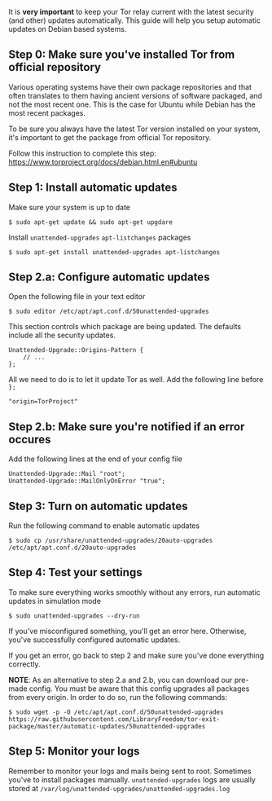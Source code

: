 It is **very important**  to keep your Tor relay current with the latest
security (and other) updates automatically. This guide will help you
setup automatic updates on Debian based systems.

Step 0: Make sure you've installed Tor from official repository
-------
Various operating systems have their own package repositories and that
often translates to them having ancient versions of software packaged,
and not the most recent one. This is the case for Ubuntu while Debian
has the most recent packages.

To be sure you always have the latest Tor version installed on your
system, it's important to get the package from official Tor repository.

Follow this instruction to complete this step:
https://www.torproject.org/docs/debian.html.en#ubuntu

Step 1: Install automatic updates
-------
Make sure your system is up to date

    $ sudo apt-get update && sudo apt-get upgdare

Install `unattended-upgrades` `apt-listchanges` packages

    $ sudo apt-get install unattended-upgrades apt-listchanges

Step 2.a: Configure automatic updates
-------
Open the following file in your text editor

    $ sudo editor /etc/apt/apt.conf.d/50unattended-upgrades

This section controls which package are being updated. The defaults
include all the security updates.

    Unattended-Upgrade::Origins-Pattern {
        // ...
    };

All we need to do is to let it update Tor as well. Add the following
line before `};`

    "origin=TorProject"

Step 2.b: Make sure you're notified if an error occures
-------
Add the following lines at the end of your config file

    Unattended-Upgrade::Mail "root";
    Unattended-Upgrade::MailOnlyOnError "true";

Step 3: Turn on automatic updates
-------
Run the following command to enable automatic updates

    $ sudo cp /usr/share/unattended-upgrades/20auto-upgrades /etc/apt/apt.conf.d/20auto-upgrades

Step 4: Test your settings
-------
To make sure everything works smoothly without any errors, run automatic
updates in simulation mode

    $ sudo unattended-upgrades --dry-run

If you've misconfigured something, you'll get an error here. Otherwise,
you've successfully configured automatic updates.

If you get an error, go back to step 2 and make sure you've done
everything correctly.

**NOTE**: As an alternative to step 2.a and 2.b, you can download our 
pre-made config. You must be aware that this config upgrades all
packages from every origin. In order to do so, run the following commands:

    $ sudo wget -p -O /etc/apt/apt.conf.d/50unattended-upgrades https://raw.githubusercontent.com/LibraryFreedom/tor-exit-package/master/automatic-updates/50unattended-upgrades
  
Step 5: Monitor your logs
-------
Remember to monitor your logs and mails being sent to root. 
Sometimes you've to install packages manually.
`unattended-upgrades` logs are usually stored at `/var/log/unattended-upgrades/unattended-upgrades.log`
